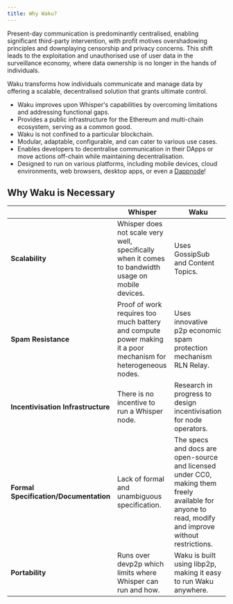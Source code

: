 ```yaml
---
title: Why Waku?
---
```


Present-day communication is predominantly centralised, enabling significant third-party intervention, with profit motives overshadowing principles and downplaying censorship and privacy concerns. This shift leads to the exploitation and unauthorised use of user data in the surveillance economy, where data ownership is no longer in the hands of individuals.

Waku transforms how individuals communicate and manage data by offering a scalable, decentralised solution that grants ultimate control.

- Waku improves upon Whisper's capabilities by overcoming limitations and addressing functional gaps.
- Provides a public infrastructure for the Ethereum and multi-chain ecosystem, serving as a common good.
- Waku is not confined to a particular blockchain.
- Modular, adaptable, configurable, and can cater to various use cases.
- Enables developers to decentralise communication in their DApps or move actions off-chain while maintaining decentralisation.
- Designed to run on various platforms, including mobile devices, cloud environments, web browsers, desktop apps, or even a [Dappnode](https://dappnode.com/)!

## Why Waku is Necessary

| | Whisper | Waku |
| - | - | - |
| **Scalability** | Whisper does not scale very well, specifically when it comes to bandwidth usage on mobile devices. | Uses GossipSub and Content Topics. |
| **Spam Resistance** | Proof of work requires too much battery and compute power making it a poor mechanism for heterogeneous nodes. | Uses innovative p2p economic spam protection mechanism RLN Relay. |
| **Incentivisation Infrastructure** | There is no incentive to run a Whisper node. | Research in progress to design incentivisation for node operators. |
| **Formal Specification/Documentation** | Lack of formal and unambiguous specification. | The specs and docs are open-source and licensed under CC0, making them freely available for anyone to read, modify and improve without restrictions. |
| **Portability** | Runs over devp2p which limits where Whisper can run and how. | Waku is built using libp2p, making it easy to run Waku anywhere. |
